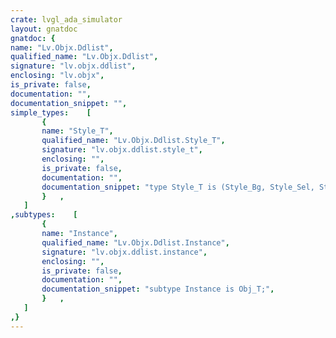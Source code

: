 ```yaml
---
crate: lvgl_ada_simulator
layout: gnatdoc
gnatdoc: {
name: "Lv.Objx.Ddlist",
qualified_name: "Lv.Objx.Ddlist",
signature: "lv.objx.ddlist",
enclosing: "lv.objx",
is_private: false,
documentation: "",
documentation_snippet: "",
simple_types:    [
       {
       name: "Style_T",
       qualified_name: "Lv.Objx.Ddlist.Style_T",
       signature: "lv.objx.ddlist.style_t",
       enclosing: "",
       is_private: false,
       documentation: "",
       documentation_snippet: "type Style_T is (Style_Bg, Style_Sel, Style_Sb);",
       }   ,
   ]
,subtypes:    [
       {
       name: "Instance",
       qualified_name: "Lv.Objx.Ddlist.Instance",
       signature: "lv.objx.ddlist.instance",
       enclosing: "",
       is_private: false,
       documentation: "",
       documentation_snippet: "subtype Instance is Obj_T;",
       }   ,
   ]
,}
---
```

